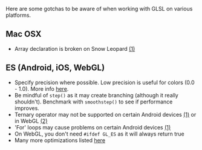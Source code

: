 Here are some gotchas to be aware of when working with GLSL on various platforms.

## Mac OSX

- Array declaration is broken on Snow Leopard [(1)](http://openradar.appspot.com/6121615)

## ES (Android, iOS, WebGL)

- Specify precision where possible. Low precision is useful for colors (0.0 - 1.0). More info [here](http://updates.html5rocks.com/2011/12/Use-mediump-precision-in-WebGL-when-possible).
- Be mindful of `step()` as it may create branching (although it really shouldn't). Benchmark with `smoothstep()` to see if performance improves.
- Ternary operator may not be supported on certain Android devices [(1)](http://badlogicgames.com/forum/viewtopic.php?f=15&t=7893) or in WebGL [(2)](https://code.google.com/p/chromium/issues/detail?id=98753)
- 'For' loops may cause problems on certain Android devices [(1)](http://badlogicgames.com/forum/viewtopic.php?f=15&t=7801&p=35649&hilit=tegra#p35649)
- On WebGL, you don't need `#ifdef GL_ES` as it will always return true
- Many more optimizations listed [here](http://docs.nvidia.com/tegra/data/Optimize_OpenGL_ES_2_0_Performance_for_Tegra.html)